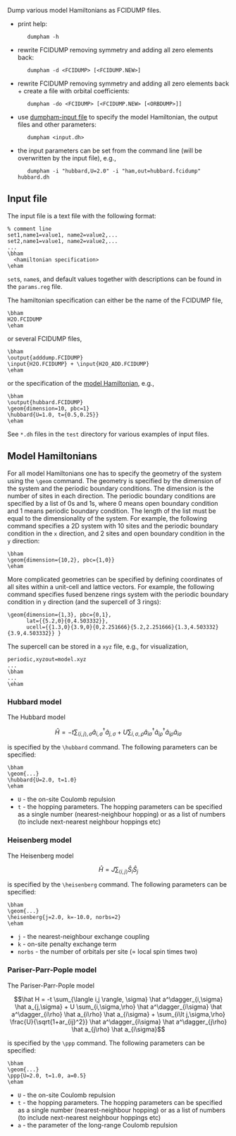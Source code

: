 Dump various model Hamiltonians as FCIDUMP files.

  *  print help:

            dumpham -h

  *  rewrite FCIDUMP removing symmetry and adding all zero elements back:
  
            dumpham -d <FCIDUMP> [<FCIDUMP.NEW>]
        

  *  rewrite FCIDUMP removing symmetry and adding all zero elements back + create a file with orbital coefficients:
  

            dumpham -do <FCIDUMP> [<FCIDUMP.NEW> [<ORBDUMP>]]
        

  *  use [dumpham-input file](#input-file) to specify the model Hamiltonian, the output files and other parameters:
  

            dumpham <input.dh>


  *  the input parameters can be set from the command line (will be overwritten by the input file), e.g.,
    
  
            dumpham -i "hubbard,U=2.0" -i "ham,out=hubbard.fcidump" hubbard.dh


## Input file


The input file is a text file with the following format:

    % comment line
    set1,name1=value1, name2=value2,...
    set2,name1=value1, name2=value2,...
    ...
    \bham
      <hamiltonian specification>
    \eham

`set`s, `name`s, and default values together with descriptions can be found in the `params.reg` file.

The hamiltonian specification can either be the name of the FCIDUMP file,

    \bham
    H2O.FCIDUMP
    \eham
or several FCIDUMP files,
      
    \bham
    \output{adddump.FCIDUMP}
    \input{H2O.FCIDUMP} + \input{H2O_ADD.FCIDUMP}
    \eham     
or the specification of the [model Hamiltonian](#model-hamiltonians), e.g.,

    \bham
    \output{hubbard.FCIDUMP}
    \geom{dimension=10, pbc=1}
    \hubbard{U=1.0, t={0.5,0.25}}
    \eham

See `*.dh` files in the `test` directory for various examples of input files.

## Model Hamiltonians

For all model Hamiltonians one has to specify the geometry of the system using the `\geom` command. The geometry is specified by the dimension of the system and the periodic boundary conditions. The dimension is the number of sites in each direction. The periodic boundary conditions are specified by a list of 0s and 1s, where 0 means open boundary condition and 1 means periodic boundary condition. The length of the list must be equal to the dimensionality of the system. For example, the following command specifies a 2D system with 10 sites and the periodic boundary condition in the `x` direction, and 2 sites and open boundary condition in the `y` direction:

    \bham  
    \geom{dimension={10,2}, pbc={1,0}}
    \eham

More complicated geometries can be specified by defining coordinates of all sites within a unit-cell and lattice vectors. For example, the following command specifies fused benzene rings system with the periodic boundary condition in `y` direction (and the supercell of 3 rings):

    \geom{dimension={1,3}, pbc={0,1},
          lat={{5.2,0}{0,4.503332}},
          ucell={{1.3,0}{3.9,0}{0,2.251666}{5.2,2.251666}{1.3,4.503332}{3.9,4.503332}} }

The supercell can be stored in a `xyz` file, e.g., for visualization,

    periodic,xyzout=model.xyz
    ...
    \bham
    ...
    \eham

### Hubbard model

The Hubbard model 
```math
\hat H = -t \sum_{\langle i,j \rangle, \sigma} \hat a^\dagger_{i,\sigma} \hat a_{j,\sigma} + U \sum_{i,\sigma,\rho} \hat a^\dagger_{i\sigma} \hat a^\dagger_{i\rho} \hat a_{i\rho} \hat a_{i\sigma}
```
is specified by the `\hubbard` command. The following parameters can be specified:

    \bham
    \geom{...}
    \hubbard{U=2.0, t=1.0}
    \eham

* `U` - the on-site Coulomb repulsion
* `t` - the hopping parameters. The hopping parameters can be specified as a single number (nearest-neighbour hopping) or as a list of numbers (to include next-nearest neighbour hoppings etc)

### Heisenberg model

The Heisenberg model
```math
\hat H = J \sum_{\langle i,j \rangle} \hat S_i \hat S_j
```
is specified by the `\heisenberg` command. The following parameters can be specified:

    \bham
    \geom{...}
    \heisenberg{j=2.0, k=-10.0, norbs=2}
    \eham

* `j` - the nearest-neighbour exchange coupling
* `k` - on-site penalty exchange term
* `norbs` - the number of orbitals per site (= local spin times two)

### Pariser-Parr-Pople model

The Pariser-Parr-Pople model
```math
\hat H = -t \sum_{\langle i,j \rangle, \sigma} \hat a^\dagger_{i,\sigma} \hat a_{j,\sigma} + U \sum_{i,\sigma,\rho} \hat a^\dagger_{i\sigma} \hat a^\dagger_{i\rho} \hat a_{i\rho} \hat a_{i\sigma}
 + \sum_{i\lt j,\sigma,\rho} \frac{U}{\sqrt{1+ar_{ij}^2}} \hat a^\dagger_{i\sigma} \hat a^\dagger_{j\rho} \hat a_{j\rho} \hat a_{i\sigma}
```
is specified by the `\ppp` command. The following parameters can be specified:

    \bham
    \geom{...}
    \ppp{U=2.0, t=1.0, a=0.5}
    \eham

* `U` - the on-site Coulomb repulsion
* `t` - the hopping parameters. The hopping parameters can be specified as a single number (nearest-neighbour hopping) or as a list of numbers (to include next-nearest neighbour hoppings etc)
* `a` - the parameter of the long-range Coulomb repulsion
